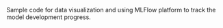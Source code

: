 Sample code for data visualization and using MLFlow platform to track the model development progress.
